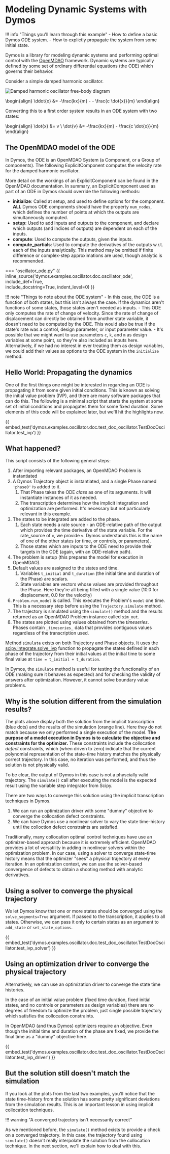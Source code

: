 # Modeling Dynamic Systems with Dymos

!!! info "Things you'll learn through this example"
    - How to define a basic Dymos ODE system.
    - How to explictly propagate the system from some initial state.

Dymos is a library for modeling dynamic systems and performing optimal
control with the [OpenMDAO](https://github.com/OpenMDAO/OpenMDAO) framework.
Dynamic systems are typically defined by some set of ordinary
differential equations (the ODE) which governs their behavior.

Consider a simple damped harmonic oscillator.


![Damped harmonic oscillator free-body diagram](figures/spring_mass_damper.png)


\begin{align}
    \ddot{x} &= -\frac{kx}{m} - - \frac{c \dot{x}}{m}
\end{align}

Converting this to a first order system results in an ODE system with two states:

\begin{align}
    \dot{x} &= v \\
    \dot{v} &= -\frac{kx}{m} - \frac{c \dot{x}}{m}
\end{align}

## The OpenMDAO model of the ODE

In Dymos, the ODE is an OpenMDAO System (a Component, or a Group of components).
The following ExplicitComponent computes the velocity rate for the damped harmonic oscillator.

More detail on the workings of an ExplicitComponent can be found in the OpenMDAO documentation.  In summary, an ExplicitComponent used as part of an ODE in Dymos should override the following methods:

- **initialize**:  Called at setup, and used to define options for the component.  **ALL** Dymos ODE components should have the property `num_nodes`, which defines the number of points at which the outputs are simultaneously computed.
- **setup**: Used to add inputs and outputs to the component, and declare which outputs (and indices of outputs) are dependent on each of the inputs.
- **compute**: Used to compute the outputs, given the inputs.
- **compute_partials**: Used to compute the derivatives of the outputs w.r.t. each of the inputs analytically.  This method may be omitted if finite difference or complex-step approximations are used, though analytic is recommended.

=== "oscillator_ode.py"
{{ inline_source('dymos.examples.oscillator.doc.oscillator_ode',
include_def=True,  
include_docstring=True,
indent_level=0)
}}

!!! note "Things to note about the ODE system"
    - In this case, the ODE is a function of both states, but this isn't always the case.  If the dynamics aren't functions of some states, those states aren't needed as inputs.
    - This ODE only computes the rate of change of velocity.  Since the rate of change of displacement can directly be obtained from another state variable, it doesn't need to be computed by the ODE.
      This would also be true if the state's rate was a control, design parameter, or input parameter value.
    - It's possible that we might want to use parameters `c`, `k`, and `m` as design variables at some point, so they're also included as inputs here.
      Alternatively, if we had no interest in ever treating them as design variables, we could add their values as options to the ODE system in the `initialize` method.

## Hello World: Propagating the dynamics

One of the first things one might be interested in regarding an ODE is propagating it from some given initial conditions.
This is known as solving the initial value problem (IVP), and there are many software packages that can do this.
The following is a minimal script that starts the system at some set of initial conditions and propagates them for some fixed duration.
Some elements of this code will be explained later, but we'll hit the highlights now.

{{ embed_test('dymos.examples.oscillator.doc.test_doc_oscillator.TestDocOscillator.test_ivp') }}

## What happened?

This script consists of the following general steps:

1. After importing relevant packages, an OpenMDAO Problem is instantiated
2. A Dymos Trajectory object is instantiated, and a single Phase named `'phase0'` is added to it.
   1. That Phase takes the ODE _class_ as one of its arguments.  It will instantiate instances of it as needed.
   2. The transcription determines how the implicit integration and optimization are performed.  It's necessary but not particularly relevant in this example.
3. The states to be integrated are added to the phase.
   1. Each state needs a rate source - an ODE-relative path of the output which provides the time derivative of the state variable.
      For the rate_source of `x`, we provide `v`.  Dymos understands this is the name of one of the other states (or time, or controls, or parameters).
   2. Those states which are inputs to the ODE need to provide their targets in the ODE (again, with an ODE-relative path).
4. The problem is setup (this prepares the model for execution in OpenMDAO).
5. Default values are assigned to the states and time.
   1. Variables `t_initial` and `t_duration` (the initial time and duration of the Phase) are scalars.
   2. State variables are vectors whose values are provided throughout the Phase.  Here they're all being filled with a single value (10.0 for displacement, 0.0 for the velocity)
6. `Problem.run_model` is called.  This executes the Problem's `model` one time.  This is a necessary step before using the `Trajectory.simulate` method.
7.  The trajectory is simulated using the `simulate()` method and the results returned as an OpenMDAO Problem instance called `sim_out`.
8.  The states are plotted using values obtained from the _timeseries_.  Phases contain `_timeseries_` data that provides contiguous values regardless of the transcription used.

Method `simulate` exists on both Trajectory and Phase objects.
It uses the [scipy.integrate.solve_ivp](https://docs.scipy.org/doc/scipy/reference/generated/scipy.integrate.solve_ivp.html) function to propagate the states defined in each phase of the trajectory from their initial values at the initial time to some final value at `time = t_initial + t_duration`.

In Dymos, the `simulate` method is useful for testing the functionality of an ODE (making sure it behaves as expected) and for checking the validity of answers after optimization.
However, it cannot solve boundary value problems.

## Why is the solution different from the simulation results?

The plots above display both the solution from the implicit transcription (blue dots) and the results of the simulation (orange line).
Here they do not match because we only performed a single execution of the model.
**The purpose of a model execution in Dymos is to calculate the objective and constraints for the optimizer.**
These constraints include the collocation _defect_ constraints, which (when driven to zero) indicate that the current polynomial representation of the state-time history matches the physically correct trajectory.
In this case, no iteration was performed, and thus the solution is not physically valid.

To be clear, the output of Dymos in this case is not a physcially valid trajectory.
The `simulate()` call after executing the model is the expected result using the variable step integrator from Scipy.

There are two ways to converge this solution using the implicit transcription techniques in Dymos.
1. We can run an optimization driver with some "dummy" objective to converge the collocation defect constraints.
2. We can have Dymos use a nonlinear solver to vary the state time-history until the colloction defect constraints are satisfied.

Traditionally, many collocation optimal control techniques have use an optimizer-based approach because it is extremely efficient.
OpenMDAO provides a lot of versatility in adding in nonlinear solvers within the optimization problem.
In our case, using a solver to converge state-time history means that the optimizer "sees" a physical trajectory at every iteration.
In an optimization context, we can use the solver-based convergence of defects to obtain a shooting method with analytic derivatives.

## Using a solver to converge the physical trajectory

We let Dymos know that one or more states should be converged using the `solve_segments=True` argument.
If passed to the transcription, it applies to all states.
Otherwise, we can pass it only to certain states as an argument to `add_state` or `set_state_options`.

{{ embed_test('dymos.examples.oscillator.doc.test_doc_oscillator.TestDocOscillator.test_ivp_solver') }}

## Using an optimization driver to converge the physical trajectory

Alternatively, we can use an optimization driver to converge the state time histories.


In the case of an initial value problem (fixed time duration, fixed initial states, and no controls or parameters as design variables) there are no
degrees of freedom to optimize the problem, just single possible trajectory which satisfies the collocation constraints.


In OpenMDAO (and thus Dymos) optimizers require an objective.
Even though the initial time and duration of the phase are fixed, we provide the final time as a "dummy" objective here.

{{ embed_test('dymos.examples.oscillator.doc.test_doc_oscillator.TestDocOscillator.test_ivp_driver') }}

## But the solution still doesn't match the simulation

If you look at the plots from the last two examples, you'll notice that the state time-history from the solution has some pretty significant deviations from the simulation results.
This is an important lesson in using implicit collocation techniques.

!!! warning "A converged trajectory isn't necessarily correct"

As we mentioned before, the `simulate()` method exists to provide a check on a converged trajectory.
In this case, the trajectory found using `simulate()` doesn't really interpolate the solution from the collocation technique.
In the next section, we'll explain how to deal with this.
